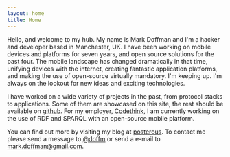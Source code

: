 ```yaml
---
layout: home
title: Home
---
```


Hello, and welcome to my hub. My name is Mark Doffman and I'm a hacker and
developer based in Manchester, UK. I have been working on mobile devices
and platforms for seven years, and open source solutions for the past four. 
The mobile landscape has changed dramatically in that time, unifying devices
with the internet, creating fantastic application platforms, and making the
use of open-source virtually mandatory. I'm keeping up. I'm always on the
lookout for new ideas and exciting technologies.

I have worked on a wide variety of projects in the past, from protocol stacks
to applications. Some of them are showcased on
this site, the rest should be available on
[github](http://github.com/doffm). For my employer,
[Codethink](http://www.codethink.co.uk), I am currently working on the use of
RDF and SPARQL with an open-source mobile platform.

You can find out more by visiting my blog at
[posterous](http://doffm.posterous.com). To contact me please send a message
to [@doffm](http://doffm.twitter.com) or send a e-mail to
[mark.doffman@gmail.com](mailto:mark.doffman@gmail.com).

